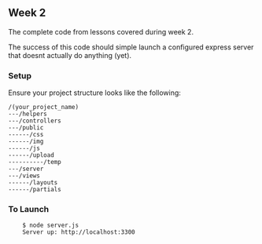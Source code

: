## Week 2

The complete code from lessons covered during week 2.

The success of this code should simple launch a configured express server that doesnt actually do anything (yet).

### Setup

Ensure your project structure looks like the following:

```
/(your_project_name)
---/helpers
---/controllers
---/public
------/css
------/img
------/js
------/upload
----------/temp
---/server
---/views
------/layouts
------/partials
```

### To Launch

```
    $ node server.js
    Server up: http://localhost:3300
```
